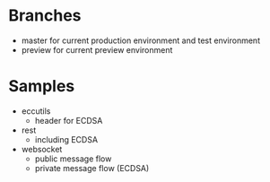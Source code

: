 # Branches

* master
  for current production environment and test environment 
* preview
  for current preview environment

# Samples

* eccutils
  + header for ECDSA
* rest
  + including ECDSA
* websocket
  + public message flow
  + private message flow (ECDSA)
